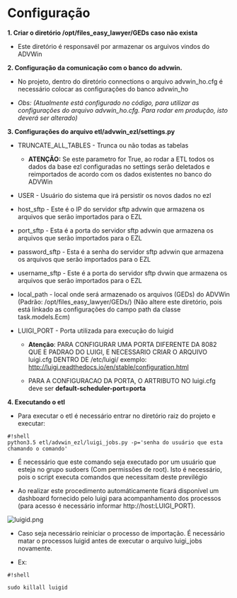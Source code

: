 # **Configuração** #

**1. Criar o diretório /opt/files_easy_lawyer/GEDs caso não exista**

* Este diretório é responsavél por armazenar os arguivos vindos do ADVWin

**2. Configuração da comunicação com o banco do advwin.** 

* No projeto, dentro do diretório connections o arquivo advwin_ho.cfg é necessário colocar as configurações do banco advwin_ho

* *Obs: (Atualmente está configurado no código, para utilizar as configurações do arquivo advwin_ho.cfg.
          Para rodar em produção, isto deverá ser alterado)*

**3. Configurações do arquivo etl/advwin_ezl/settings.py**

* TRUNCATE_ALL_TABLES - Trunca ou não todas as tabelas
    * **ATENÇÃO:** Se este parametro for True, ao rodar a ETL todos os dados da base ezl configuradas no settings serão deletados e reimportados de acordo com os dados existentes no banco do ADVWin


* USER - Usuário do sistema que irá persistir os novos dados no ezl

* host_sftp - Este é o IP do servidor sftp advwin que armazena os arquivos que serão importados para o EZL

* port_sftp - Esta é a porta do servidor sftp advwin que armazena os arquivos que serão importados para o EZL
    
* password_sftp - Esta é a senha do servidor sftp advwin que armazena os arquivos que serão importados para o EZL 

* username_sftp - Este é a porta do servidor sftp dvwin que armazena os arquivos que serão importados para o EZL
    
* local_path - local onde será armazenado os arquivos (GEDs) do ADVWin (Padrão: /opt/files_easy_lawyer/GEDs/)
                   (Não altere este diretório, pois está linkado as configurações do campo path da classe task.models.Ecm)
        
* LUIGI_PORT - Porta utilizada para execução do luigid 

    * **Atenção**: PARA CONFIGURAR UMA PORTA DIFERENTE DA 8082 QUE E PADRAO DO LUIGI, E NECESSARIO CRIAR O ARQUIVO luigi.cfg DENTRO DE /etc/luigi/ exemplo: http://luigi.readthedocs.io/en/stable/configuration.html

    * PARA A CONFIGURACAO DA PORTA, O ARTRIBUTO NO luigi.cfg deve ser **default-scheduler-port=porta**
                            
**4. Executando o etl** 

* Para executar o etl é necessário entrar no diretório raiz do projeto e executar: 
      
```
#!shell
python3.5 etl/advwin_ezl/luigi_jobs.py -p='senha do usuário que esta chamando o comando'

```
      
* É necessário que este comando seja executado por um usuário que esteja no grupo sudoers (Com permissões de root). Isto é necessário, pois o script executa comandos que necessitam deste previlégio
      
* Ao realizar este procedimento automáticamente ficará disponível um dashboard fornecido pelo luigi para acompanhamento dos processos (para acesso é necessário informar http://host:LUIGI_PORT).

![luigid.png](https://bitbucket.org/repo/4ppXxLL/images/2057876133-luigid.png)
          
* Caso seja necessário reiniciar o processo de importação. É necessário matar o processos luigid antes de executar o arquivo luigi_jobs novamente.

* Ex: 
```
#!shell

sudo killall luigid
```